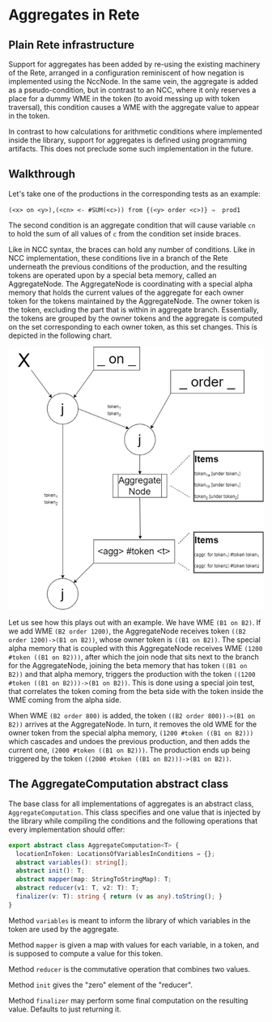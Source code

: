 # Aggregates in Rete
## Plain Rete infrastructure
Support for aggregates has been added by re-using the existing machinery of the Rete, arranged in a configuration 
reminiscent of how negation is implemented using the NccNode. In the same vein, the aggregate is added as a
pseudo-condition, but in contrast to an NCC, where it only reserves a place for a dummy WME in the token (to avoid
messing up with token traversal), this condition causes a WME with the aggregate value to appear in the token.

In contrast to how calculations for arithmetic conditions where implemented inside the library, support for aggregates
is defined using programming artifacts. This does not preclude some such implementation in the future.

## Walkthrough
Let's take one of the productions in the corresponding tests as an example:

`(<x> on <y>),(<cn> <- #SUM(<c>)) from {(<y> order <c>)} ⇒  prod1`

The second condition is an aggregate condition that will cause variable `cn` to hold the sum of all values of `c`
from the condition set inside braces.

Like in NCC syntax, the braces can hold any number of conditions. Like in NCC implementation, these conditions live
in a branch of the Rete underneath the previous conditions of the production, and the resulting tokens are operated
upon by a special beta memory, called an AggregateNode. The AggregateNode is coordinating with a special alpha
memory that holds the current values of the aggregate for each owner token for the tokens maintained by the 
AggregateNode. The owner token is the token, excluding the part that is within in aggregate branch. Essentially, the
tokens are grouped by the owner tokens and the aggregate is computed on the set corresponding to each owner token,
as this set changes. This is depicted in the following chart.

![Rete with Aggregate Node](drawio/AggregateNode.png)

Let us see how this plays out with an example. We have WME `(B1 on B2)`. If we add WME `(B2 order 1200)`, the AggregateNode
receives token `((B2 order 1200)->(B1 on B2))`, whose owner token is `((B1 on B2))`. The special alpha memory that is
coupled with this AggregateNode receives WME `(1200 #token ((B1 on B2)))`, after which the join node that sits next to
the branch for the AggregateNode, joining the beta memory that has token `((B1 on B2))` and that alpha memory, triggers
the production with the token `((1200 #token ((B1 on B2)))->(B1 on B2))`. This is done using a special join test, that 
correlates the token coming from the beta side with the token inside the WME coming from the alpha side. 

When WME `(B2 order 800)` is added, the token `((B2 order 800))->(B1 on B2))` arrives at the AggregateNode. In turn, it
removes the old WME for the owner token from the special alpha memory, `(1200 #token ((B1 on B2)))` which cascades and
undoes the previous production, and then adds the current one, `(2000 #token ((B1 on B2)))`. The production ends up
being triggered by the token `((2000 #token ((B1 on B2)))->(B1 on B2))`.

## The AggregateComputation abstract class
The base class for all implementations of aggregates is an abstract class, `AggregateComputation`. This class
specifies and one value that is injected by the library while compiling the conditions and
the following operations that every implementation should offer:

```typescript
export abstract class AggregateComputation<T> {
  locationInToken: LocationsOfVariablesInConditions = {};
  abstract variables(): string[];
  abstract init(): T;
  abstract mapper(map: StringToStringMap): T;
  abstract reducer(v1: T, v2: T): T;
  finalizer(v: T): string { return (v as any).toString(); }
}
```

Method `variables` is meant to inform the library of which variables in the token are used by the aggregate.

Method `mapper` is given a map with values for each variable, in a token, and is supposed to compute a 
value for this token.

Method `reducer` is the commutative operation that combines two values.

Method `init` gives the "zero" element of the "reducer".

Method `finalizer` may perform some final computation on the resulting value. Defaults to just returning it.

